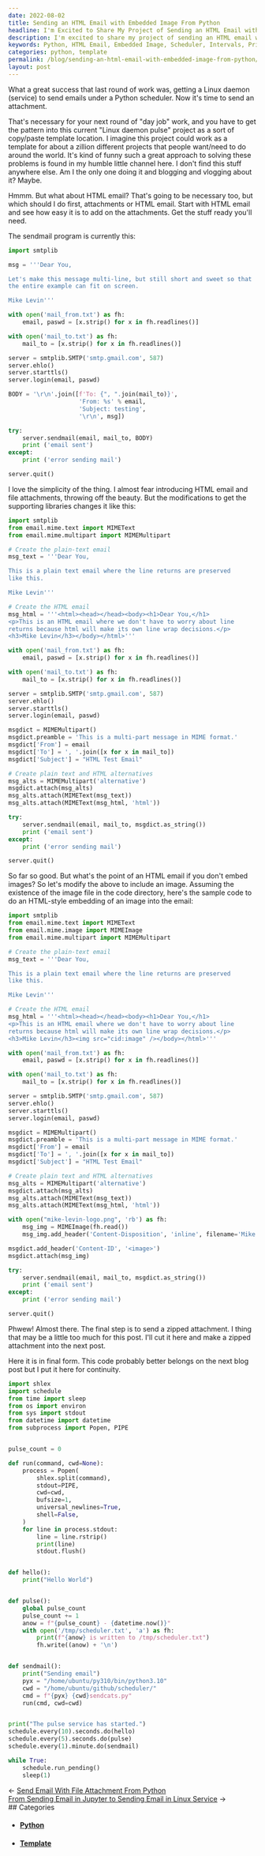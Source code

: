 ```yaml
---
date: 2022-08-02
title: Sending an HTML Email with Embedded Image From Python
headline: I'm Excited to Share My Project of Sending an HTML Email with an Embedded Image from Python!
description: I'm excited to share my project of sending an HTML email with an embedded image from Python. This code sets up a scheduler to run certain functions at set intervals, including printing 'Hello World' every 10 seconds, writing the pulse count and current date/time to a file every 5 seconds, and sending an email with an HTML attachment every minute. Come read more about my project and how it can be used as a template for other projects around the world.
keywords: Python, HTML Email, Embedded Image, Scheduler, Intervals, Printing, Pulse Count, Date/Time, File, Attachment, Template, Projects
categories: python, template
permalink: /blog/sending-an-html-email-with-embedded-image-from-python/
layout: post
---
```



What a great success that last round of work was, getting a Linux daemon
(service) to send emails under a Python scheduler. Now it's time to send an
attachment.

That's necessary for your next round of "day job" work, and you have to get the
pattern into this current "Linux daemon pulse" project as a sort of copy/paste
template location. I imagine this project could work as a template for about a
zillion different projects that people want/need to do around the world. It's
kind of funny such a great approach to solving these problems is found in my
humble little channel here. I don't find this stuff anywhere else. Am I the
only one doing it and blogging and vlogging about it? Maybe.

Hmmm. But what about HTML email? That's going to be necessary too, but which
should I do first, attachments or HTML email. Start with HTML email and see how
easy it is to add on the attachments. Get the stuff ready you'll need.

The sendmail program is currently this:

```python
import smtplib

msg = '''Dear You,

Let's make this message multi-line, but still short and sweet so that
the entire example can fit on screen.

Mike Levin'''

with open('mail_from.txt') as fh:
    email, paswd = [x.strip() for x in fh.readlines()]

with open('mail_to.txt') as fh:
    mail_to = [x.strip() for x in fh.readlines()]

server = smtplib.SMTP('smtp.gmail.com', 587)
server.ehlo()
server.starttls()
server.login(email, paswd)

BODY = '\r\n'.join([f'To: {", ".join(mail_to)}',
                    'From: %s' % email,
                    'Subject: testing',
                    '\r\n', msg])

try:
    server.sendmail(email, mail_to, BODY)
    print ('email sent')
except:
    print ('error sending mail')

server.quit()
```

I love the simplicity of the thing. I almost fear introducing HTML email and
file attachments, throwing off the beauty. But the modifications to get the
supporting libraries changes it like this:

```python
import smtplib
from email.mime.text import MIMEText
from email.mime.multipart import MIMEMultipart

# Create the plain-text email
msg_text = '''Dear You,

This is a plain text email where the line returns are preserved
like this.

Mike Levin'''

# Create the HTML email
msg_html = '''<html><head></head><body><h1>Dear You,</h1>
<p>This is an HTML email where we don't have to worry about line
returns because html will make its own line wrap decisions.</p>
<h3>Mike Levin</h3></body></html>'''

with open('mail_from.txt') as fh:
    email, paswd = [x.strip() for x in fh.readlines()]

with open('mail_to.txt') as fh:
    mail_to = [x.strip() for x in fh.readlines()]

server = smtplib.SMTP('smtp.gmail.com', 587)
server.ehlo()
server.starttls()
server.login(email, paswd)

msgdict = MIMEMultipart()
msgdict.preamble = 'This is a multi-part message in MIME format.'
msgdict['From'] = email
msgdict['To'] = ', '.join([x for x in mail_to])
msgdict['Subject'] = "HTML Test Email"

# Create plain text and HTML alternatives
msg_alts = MIMEMultipart('alternative')
msgdict.attach(msg_alts)
msg_alts.attach(MIMEText(msg_text))
msg_alts.attach(MIMEText(msg_html, 'html'))

try:
    server.sendmail(email, mail_to, msgdict.as_string())
    print ('email sent')
except:
    print ('error sending mail')

server.quit()
```

So far so good. But what's the point of an HTML email if you don't embed
images? So let's modify the above to include an image. Assuming the existence
of the image file in the code directory, here's the sample code to do an
HTML-style embedding of an image into the email:

```python
import smtplib
from email.mime.text import MIMEText
from email.mime.image import MIMEImage
from email.mime.multipart import MIMEMultipart

# Create the plain-text email
msg_text = '''Dear You,

This is a plain text email where the line returns are preserved
like this.

Mike Levin'''

# Create the HTML email
msg_html = '''<html><head></head><body><h1>Dear You,</h1>
<p>This is an HTML email where we don't have to worry about line
returns because html will make its own line wrap decisions.</p>
<h3>Mike Levin</h3><img src="cid:image" /></body></html>'''

with open('mail_from.txt') as fh:
    email, paswd = [x.strip() for x in fh.readlines()]

with open('mail_to.txt') as fh:
    mail_to = [x.strip() for x in fh.readlines()]

server = smtplib.SMTP('smtp.gmail.com', 587)
server.ehlo()
server.starttls()
server.login(email, paswd)

msgdict = MIMEMultipart()
msgdict.preamble = 'This is a multi-part message in MIME format.'
msgdict['From'] = email
msgdict['To'] = ', '.join([x for x in mail_to])
msgdict['Subject'] = "HTML Test Email"

# Create plain text and HTML alternatives
msg_alts = MIMEMultipart('alternative')
msgdict.attach(msg_alts)
msg_alts.attach(MIMEText(msg_text))
msg_alts.attach(MIMEText(msg_html, 'html'))

with open("mike-levin-logo.png", 'rb') as fh:
    msg_img = MIMEImage(fh.read())
    msg_img.add_header('Content-Disposition', 'inline', filename='Mike Levin')

msgdict.add_header('Content-ID', '<image>')
msgdict.attach(msg_img)

try:
    server.sendmail(email, mail_to, msgdict.as_string())
    print ('email sent')
except:
    print ('error sending mail')

server.quit()
```

Phwew! Almost there. The final step is to send a zipped attachment. I thing
that may be a little too much for this post. I'll cut it here and make a zipped
attachment into the next post.

Here it is in final form. This code probably better belongs on the next blog
post but I put it here for continuity.

```python
import shlex
import schedule
from time import sleep
from os import environ
from sys import stdout
from datetime import datetime
from subprocess import Popen, PIPE


pulse_count = 0

def run(command, cwd=None):
    process = Popen(
        shlex.split(command),
        stdout=PIPE,
        cwd=cwd,
        bufsize=1,
        universal_newlines=True,
        shell=False,
    )
    for line in process.stdout:
        line = line.rstrip()
        print(line)
        stdout.flush()


def hello():
    print("Hello World")


def pulse():
    global pulse_count
    pulse_count += 1
    anow = f"{pulse_count} - {datetime.now()}"
    with open('/tmp/scheduler.txt', 'a') as fh:
        print(f"{anow} is written to /tmp/scheduler.txt")
        fh.write((anow) + '\n')


def sendmail():
    print("Sending email")
    pyx = "/home/ubuntu/py310/bin/python3.10"
    cwd = "/home/ubuntu/github/scheduler/"
    cmd = f"{pyx} {cwd}sendcats.py"
    run(cmd, cwd=cwd)


print("The pulse service has started.")
schedule.every(10).seconds.do(hello)
schedule.every(5).seconds.do(pulse)
schedule.every(1).minute.do(sendmail)

while True:
    schedule.run_pending()
    sleep(1)
```


<div class="post-nav"><div class="post-nav-prev"><span class="arrow">&larr;&nbsp;</span><a href="/blog/send-email-with-file-attachment-from-python">Send Email With File Attachment From Python</a></div><div class="post-nav-next"><a href="/blog/from-sending-email-in-jupyter-to-sending-email-in-linux-service">From Sending Email in Jupyter to Sending Email in Linux Service</a><span class="arrow">&nbsp;&rarr;</span></div></div>
## Categories

<ul>
<li><h4><a href='/python/'>Python</a></h4></li>
<li><h4><a href='/template/'>Template</a></h4></li></ul>